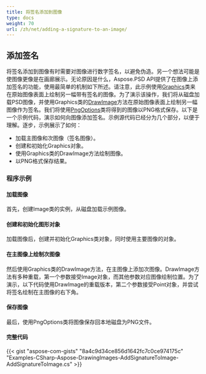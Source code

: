 ```yaml
---
title: 将签名添加到图像
type: docs
weight: 70
url: /zh/net/adding-a-signature-to-an-image/
---
```


## **添加签名**

将签名添加到图像有时需要对图像进行数字签名，以避免伪造。另一个想法可能是使图像更像是在画廊展示。无论原因是什么，Aspose.PSD API提供了在图像上添加签名的功能，使用最简单的机制如下所述。请注意，此示例使用[Graphics](https://reference.aspose.com/psd/net/aspose.psd/graphics)类来在原始图像表面上绘制另一幅带有签名的图像。为了演示该操作，我们将从磁盘加载PSD图像，并使用Graphics类的[DrawImage](https://reference.aspose.com/psd/net/aspose.psd/graphics/methods/drawimage)方法在原始图像表面上绘制另一幅图像作为签名。我们将使用[PngOptions](https://reference.aspose.com/psd/net/aspose.psd/imageoptions/pngoptions)类将得到的图像以PNG格式保存。以下是一个示例代码，演示如何向图像添加签名。示例源代码已经分为几个部分，以便于理解。逐步，示例展示了如何：

- 加载主图像和次图像（签名图像）。
- 创建和初始化Graphics对象。
- 使用Graphics类的DrawImage方法绘制图像。
- 以PNG格式保存结果。
### **程序示例**
#### **加载图像**
首先，创建Image类的实例，从磁盘加载示例图像。
#### **创建和初始化图形对象**
加载图像后，创建并初始化Graphics类对象，同时使用主要图像的对象。
#### **在主图像上绘制次图像**
然后使用Graphics类的DrawImage方法，在主图像上添加次图像。DrawImage方法有多种重载，第一个参数接受Image对象，而其他参数对应图像绘制位置。为了演示，以下代码使用DrawImage的重载版本，第二个参数接受Point对象，并尝试将签名绘制在主图像的右下角。
#### **保存图像**
最后，使用PngOptions类将图像保存回本地磁盘为PNG文件。
#### **完整代码**
{{< gist "aspose-com-gists" "8a4c9d34ce856d1642fc7c0ce974175c" "Examples-CSharp-Aspose-DrawingImages-AddSignatureToImage-AddSignatureToImage.cs" >}}
